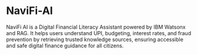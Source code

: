 # NaviFi-AI
NaviFi AI is a Digital Financial Literacy Assistant powered by IBM Watsonx and RAG. It helps users understand UPI, budgeting, interest rates, and fraud prevention by retrieving trusted knowledge sources, ensuring accessible and safe digital finance guidance for all citizens.
